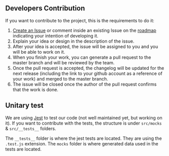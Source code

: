 ## Developers Contribution
If you want to contribute to the project, this is the requirements to do it:

1. [Create an Issue](https://github.com/RafaelGB/obsidian-db-folder/issues) or comment inside an existing Issue on the [roadmap](https://github.com/RafaelGB/obsidian-db-folder/issues) indicating your intention of developing it.
2. Explain your idea or design in the description of the issue.
3. After your idea is accepted, the issue will be assigned to you and you will be able to work on it.
4. When you finish your work, you can generate a pull request to the master branch and will  be reviewed by the team.
5. Once the pull request is accepted, the changelog will be updated for the next release (including the link to your github account as a reference of your work) and merged to the master branch.
6. The issue will be closed once the author of the pull request confirms that the work is done.

## Unitary test
We are using [Jest](https://jestjs.io/) to test our code (not well maintained yet, but working on it).
If you want to contribute with the tests, the structure is under `src/mocks`  & `src/__tests__` folders.

The `__tests__` folder is where the jest tests are located. They are using the `.test.js` extension. The `mocks` folder is where generated data used in the tests are located.